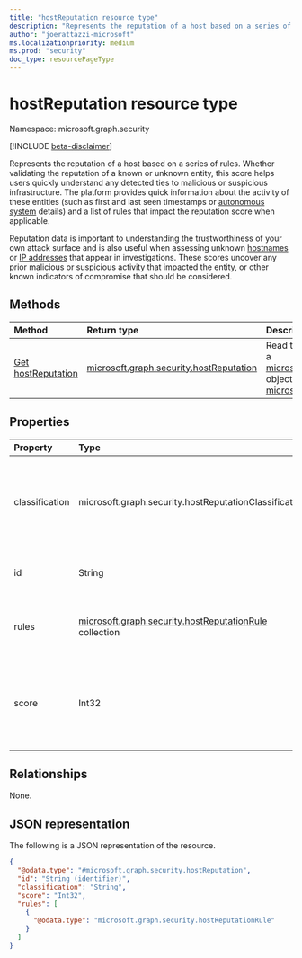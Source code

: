 ```yaml
---
title: "hostReputation resource type"
description: "Represents the reputation of a host based on a series of rules."
author: "joerattazzi-microsoft"
ms.localizationpriority: medium
ms.prod: "security"
doc_type: resourcePageType
---
```


# hostReputation resource type

Namespace: microsoft.graph.security

[!INCLUDE [beta-disclaimer](../../includes/beta-disclaimer.md)]

Represents the reputation of a host based on a series of rules. Whether validating the reputation of a known or unknown entity, this score helps users quickly understand any detected ties to malicious or suspicious infrastructure. The platform provides quick information about the activity of these entities (such as first and last seen timestamps or [autonomous system](../resources/security-autonomoussystem.md) details) and a list of rules that impact the reputation score when applicable.

Reputation data is important to understanding the trustworthiness of your own attack surface and is also useful when assessing unknown [hostnames](../resources/security-hostname.md) or [IP addresses](../resources/security-ipaddress.md) that appear in investigations. These scores uncover any prior malicious or suspicious activity that impacted the entity, or other known indicators of compromise that should be considered.

## Methods

|Method|Return type|Description|
|:---|:---|:---|
|[Get hostReputation](../api/security-host-get-reputation.md)|[microsoft.graph.security.hostReputation](../resources/security-hostreputation.md)|Read the properties and relationships of a [microsoft.graph.security.hostReputation](../resources/security-hostreputation.md) object, for a given [microsoft.graph.security.host](../resources/security-host.md).|

## Properties

|Property|Type|Description|
|:---|:---|:---|
|classification|microsoft.graph.security.hostReputationClassification|The calculated reputation of the host. The possible values are: `unknown`, `neutral`, `suspicious`, `malicious`, `unknownFutureValue`.|
|id|String|A system-generated ID for this **hostReputation**.|
|rules|[microsoft.graph.security.hostReputationRule](../resources/security-hostreputationrule.md) collection|A collection of rules that have been used to calculate the classification and score.|
|score|Int32|The calculated score (0-100) of the requested host. A higher value indicates that this [host](../resources/security-host.md) is more likely to be suspicious or malicious.|

## Relationships

None.

## JSON representation

The following is a JSON representation of the resource.
<!-- {
  "blockType": "resource",
  "keyProperty": "id",
  "@odata.type": "microsoft.graph.security.hostReputation",
  "openType": false
}
-->
``` json
{
  "@odata.type": "#microsoft.graph.security.hostReputation",
  "id": "String (identifier)",
  "classification": "String",
  "score": "Int32",
  "rules": [
    {
      "@odata.type": "microsoft.graph.security.hostReputationRule"
    }
  ]
}
```
